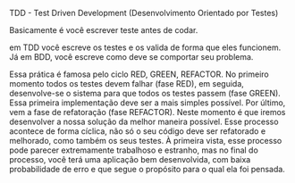 TDD - Test Driven Development (Desenvolvimento Orientado por Testes)

Basicamente é você escrever teste antes de codar.

em TDD você escreve os testes e os valida de forma que eles funcionem. Já em BDD, você escreve como deve se comportar seu problema.

Essa prática é famosa pelo ciclo RED, GREEN, REFACTOR.
No primeiro momento todos os testes devem falhar (fase RED), em seguida, desenvolve-se o sistema para que todos os testes passem (fase GREEN). Essa primeira implementação deve ser a mais simples possível. Por último, vem a fase de refatoração (fase REFACTOR). Neste momento é que iremos desenvolver a nossa solução da melhor maneira possível.
Esse processo acontece de forma cíclica, não só o seu código deve ser refatorado e melhorado, como também os seus testes. À primeira vista, esse processo pode parecer extremamente trabalhoso e estranho, mas no final do processo, você terá uma aplicação bem desenvolvida, com baixa probabilidade de erro e que segue o propósito para o qual ela foi pensada.
